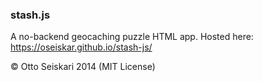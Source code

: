 
### stash.js

A no-backend geocaching puzzle HTML app. Hosted here: https://oseiskar.github.io/stash-js/

&copy; Otto Seiskari 2014 (MIT License)
